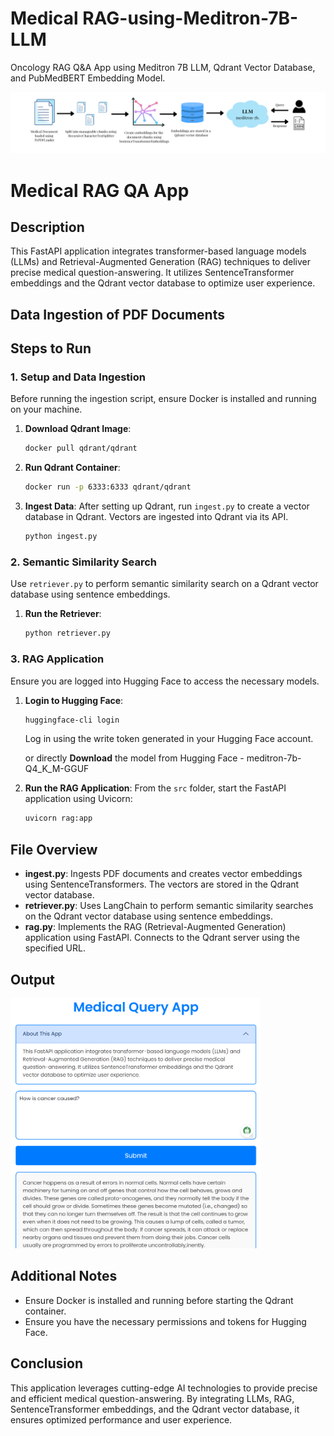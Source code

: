# Medical RAG-using-Meditron-7B-LLM
Oncology RAG Q&A App using Meditron 7B LLM, Qdrant Vector Database, and PubMedBERT Embedding Model.

![Fig1_Workflow](Images/pipeline.png)

# Medical RAG QA App

## Description

This FastAPI application integrates transformer-based language models (LLMs) and Retrieval-Augmented Generation (RAG) techniques to deliver precise medical question-answering. It utilizes SentenceTransformer embeddings and the Qdrant vector database to optimize user experience.

## Data Ingestion of PDF Documents

## Steps to Run

### 1. Setup and Data Ingestion

Before running the ingestion script, ensure Docker is installed and running on your machine.

1. **Download Qdrant Image**:
    ```sh
    docker pull qdrant/qdrant
    ```

2. **Run Qdrant Container**:
    ```sh
    docker run -p 6333:6333 qdrant/qdrant
    ```

3. **Ingest Data**:
    After setting up Qdrant, run `ingest.py` to create a vector database in Qdrant. Vectors are ingested into Qdrant via its API.
    ```sh
    python ingest.py
    ```

### 2. Semantic Similarity Search

Use `retriever.py` to perform semantic similarity search on a Qdrant vector database using sentence embeddings.

1. **Run the Retriever**:
    ```sh
    python retriever.py
    ```

### 3. RAG Application

Ensure you are logged into Hugging Face to access the necessary models.

1. **Login to Hugging Face**:
    ```sh
    huggingface-cli login
    ```
    Log in using the write token generated in your Hugging Face account.

    or directly **Download** the model from Hugging Face - meditron-7b-Q4_K_M-GGUF
2. **Run the RAG Application**:
    From the `src` folder, start the FastAPI application using Uvicorn:
    ```sh
    uvicorn rag:app
    ```

## File Overview

- **ingest.py**: Ingests PDF documents and creates vector embeddings using SentenceTransformers. The vectors are stored in the Qdrant vector database.
- **retriever.py**: Uses LangChain to perform semantic similarity searches on the Qdrant vector database using sentence embeddings.
- **rag.py**: Implements the RAG (Retrieval-Augmented Generation) application using FastAPI. Connects to the Qdrant server using the specified URL.

## Output

<img src="Images/Output.png" alt="Fig2 Output" height="400">

## Additional Notes

- Ensure Docker is installed and running before starting the Qdrant container.
- Ensure you have the necessary permissions and tokens for Hugging Face.

## Conclusion

This application leverages cutting-edge AI technologies to provide precise and efficient medical question-answering. By integrating LLMs, RAG, SentenceTransformer embeddings, and the Qdrant vector database, it ensures optimized performance and user experience.
